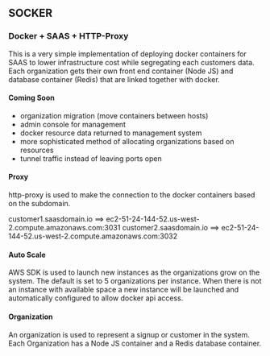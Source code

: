 ## SOCKER

### Docker + SAAS + HTTP-Proxy

This is a very simple implementation of deploying docker containers for SAAS to lower infrastructure cost while segregating each customers data. Each organization gets their own front end container (Node JS) and database container (Redis) that are linked together with docker. 

#### Coming Soon
+ organization migration (move containers between hosts)
+ admin console for management 
+ docker resource data returned to management system
+ more sophisticated method of allocating organizations based on resources
+ tunnel traffic instead of leaving ports open


#### Proxy
http-proxy is used to make the connection to the docker containers based on the subdomain.

customer1.saasdomain.io ==> ec2-51-24-144-52.us-west-2.compute.amazonaws.com:3031
customer2.saasdomain.io ==> ec2-51-24-144-52.us-west-2.compute.amazonaws.com:3032

#### Auto Scale
AWS SDK is used to launch new instances as the organizations grow on the system. The default is set to 5 organizations per instance. When there is not an instance with available space a new instance will be launched and automatically configured to allow docker api access. 

#### Organization
An organization is used to represent a signup or customer in the system. Each Organization has a Node JS container and a Redis database container.
